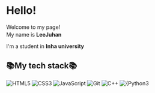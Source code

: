 <h1>Hello!</h1>

<p>Welcome to my page!</br>My name is <b>LeeJuhan </b><img src="https://upload.wikimedia.org/wikipedia/commons/0/09/Flag_of_South_Korea.svg" style="width:17px; height:auto;"></br>
  
I'm a student in <b>Inha university</b>
</p>

<h2>📚My tech stack📚</h2>
<p>
  
  ![HTML5](https://img.shields.io/badge/-HTML5-F05032?style=for-the-badge&logo=html5&logoColor=ffffff)
  ![CSS3](https://img.shields.io/badge/-CSS3-007ACC?style=for-the-badge&logo=css3)
  ![JavaScript](https://img.shields.io/badge/-JavaScript-%23F7DFF1?style=for-the-badge&logo=javasript&logoColor=000000&labelColor=%23F7DF1&color=F7DF1E)
  ![Git](https://img.shields.io/badge/-Git-F05032?style=for-the-badge&logo=git&logoColor=ffffff)
  ![C++](https://img.shields.io/badge/-C++-000000?style=for-the-badge&logo=cplusplus&color=%20%2300599C)
  ![{Python3](https://img.shields.io/badge/-Python-3776AB?style=for-the-badge&logo=Pyhton&logoColor=000000)
  
</p>
